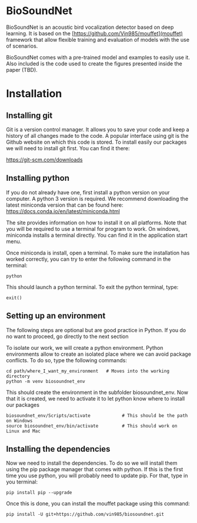 # BioSoundNet

BioSoundNet is an acoustic bird vocalization detector based on deep learning. It is based on the [https://github.com/Vin985/mouffet](mouffet) framework that allow flexible training and evaluation of models with the use of scenarios.

BioSoundNet comes with a pre-trained model and examples to easily use it. Also included is the code used to create the figures presented inside the paper (TBD).


# Installation

## Installing git

Git is a version control manager. It allows you to save your code and keep a history of all changes made to the code.
A popular interface using git is the Github website on which this code is stored.
To install easily our packages we will need to install git first. You can find it there:

https://git-scm.com/downloads

## Installing python

If you do not already have one, first install a python version on your computer. A python 3 version is required.
We recommend downloading the latest miniconda version that can be found here:
https://docs.conda.io/en/latest/miniconda.html

The site provides information on how to install it on all platforms. Note that you will be required to
use a terminal for program to work. On windows, miniconda installs a terminal directly. You can find it in the
application start menu.

Once miniconda is install, open a terminal. To make sure the installation has worked correctly, you can try to enter
the following command in the terminal:

    python

This should launch a python terminal. To exit the python terminal, type:

    exit()

## Setting up an environment
The following steps are optional but are good practice in Python. If you do no want to proceed, go directly to the next section 

To isolate our work, we will create a python environment. Python environments allow to create an isolated place
where we can avoid package conflicts. To do so, type the following commands:

    cd path/where_I_want_my_environment   # Moves into the working directory
    python -m venv biosoundnet_env

This should create the environment in the subfolder biosoundnet_env. Now that it is created, we need to activate it
to let python know where to install our packages

    biosoundnet_env/Scripts/activate            # This should be the path on Windows
    source biosoundnet_env/bin/activate         # This should work on Linux and Mac

## Installing the dependencies

Now we need to install the dependencies. To do so we will install them using the pip package manager that comes with python.
If this is the first time you use python, you will probably need to update pip. For that, type in you terminal:

    pip install pip --upgrade

Once this is done, you can install the mouffet package using this command:

    pip install -U git+https://github.com/vin985/biosoundnet.git
